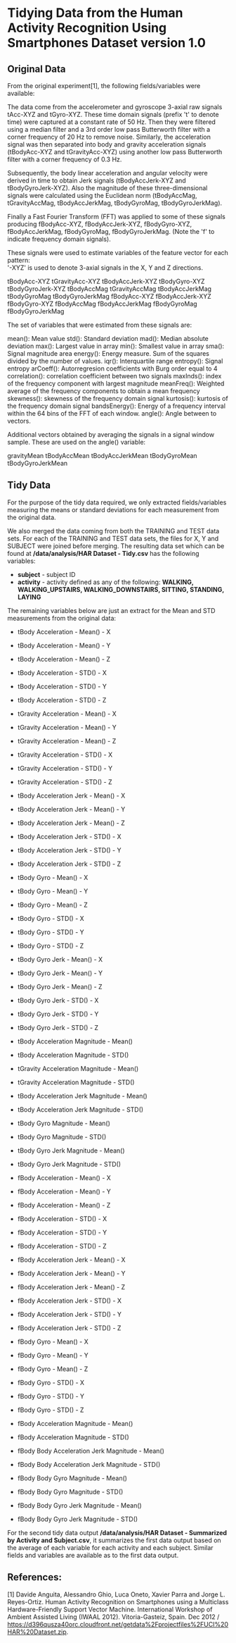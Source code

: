 # Tidying Data from the Human Activity Recognition Using Smartphones Dataset version 1.0

## Original Data
From the original experiment[1], the following fields/variables were available:

The data come from the accelerometer and gyroscope 3-axial raw signals tAcc-XYZ and tGyro-XYZ. These time domain signals (prefix 't' to denote time) were captured at a constant rate of 50 Hz. Then they were filtered using a median filter and a 3rd order low pass Butterworth filter with a corner frequency of 20 Hz to remove noise. Similarly, the acceleration signal was then separated into body and gravity acceleration signals (tBodyAcc-XYZ and tGravityAcc-XYZ) using another low pass Butterworth filter with a corner frequency of 0.3 Hz. 

Subsequently, the body linear acceleration and angular velocity were derived in time to obtain Jerk signals (tBodyAccJerk-XYZ and tBodyGyroJerk-XYZ). Also the magnitude of these three-dimensional signals were calculated using the Euclidean norm (tBodyAccMag, tGravityAccMag, tBodyAccJerkMag, tBodyGyroMag, tBodyGyroJerkMag). 

Finally a Fast Fourier Transform (FFT) was applied to some of these signals producing fBodyAcc-XYZ, fBodyAccJerk-XYZ, fBodyGyro-XYZ, fBodyAccJerkMag, fBodyGyroMag, fBodyGyroJerkMag. (Note the 'f' to indicate frequency domain signals). 

These signals were used to estimate variables of the feature vector for each pattern:  
'-XYZ' is used to denote 3-axial signals in the X, Y and Z directions.

tBodyAcc-XYZ
tGravityAcc-XYZ
tBodyAccJerk-XYZ
tBodyGyro-XYZ
tBodyGyroJerk-XYZ
tBodyAccMag
tGravityAccMag
tBodyAccJerkMag
tBodyGyroMag
tBodyGyroJerkMag
fBodyAcc-XYZ
fBodyAccJerk-XYZ
fBodyGyro-XYZ
fBodyAccMag
fBodyAccJerkMag
fBodyGyroMag
fBodyGyroJerkMag

The set of variables that were estimated from these signals are: 

mean(): Mean value
std(): Standard deviation
mad(): Median absolute deviation 
max(): Largest value in array
min(): Smallest value in array
sma(): Signal magnitude area
energy(): Energy measure. Sum of the squares divided by the number of values. 
iqr(): Interquartile range 
entropy(): Signal entropy
arCoeff(): Autorregresion coefficients with Burg order equal to 4
correlation(): correlation coefficient between two signals
maxInds(): index of the frequency component with largest magnitude
meanFreq(): Weighted average of the frequency components to obtain a mean frequency
skewness(): skewness of the frequency domain signal 
kurtosis(): kurtosis of the frequency domain signal 
bandsEnergy(): Energy of a frequency interval within the 64 bins of the FFT of each window.
angle(): Angle between to vectors.

Additional vectors obtained by averaging the signals in a signal window sample. These are used on the angle() variable:

gravityMean
tBodyAccMean
tBodyAccJerkMean
tBodyGyroMean
tBodyGyroJerkMean

## Tidy Data
For the purpose of the tidy data required, we only extracted fields/variables measuring the means or standard deviations for each measurement from the original data.

We also merged the data coming from both the TRAINING and TEST data sets.  For each of the TRAINING and TEST data sets, the files for X, Y and SUBJECT were joined before merging. The resulting data set which can be found at **/data/analysis/HAR Dataset - Tidy.csv** has the following variables:

- **subject** - subject ID
- **activity** - activity defined as any of the following: **WALKING, WALKING_UPSTAIRS, WALKING_DOWNSTAIRS, SITTING, STANDING, LAYING**

The remaining variables below are just an extract for the Mean and STD measurements from the original data:
- tBody Acceleration - Mean() - X

- tBody Acceleration - Mean() - Y
- tBody Acceleration - Mean() - Z
- tBody Acceleration - STD() - X
- tBody Acceleration - STD() - Y
- tBody Acceleration - STD() - Z
- tGravity Acceleration - Mean() - X
- tGravity Acceleration - Mean() - Y
- tGravity Acceleration - Mean() - Z
- tGravity Acceleration - STD() - X
- tGravity Acceleration - STD() - Y
- tGravity Acceleration - STD() - Z
- tBody Acceleration Jerk - Mean() - X
- tBody Acceleration Jerk - Mean() - Y
- tBody Acceleration Jerk - Mean() - Z
- tBody Acceleration Jerk - STD() - X
- tBody Acceleration Jerk - STD() - Y
- tBody Acceleration Jerk - STD() - Z
- tBody Gyro - Mean() - X
- tBody Gyro - Mean() - Y
- tBody Gyro - Mean() - Z
- tBody Gyro - STD() - X
- tBody Gyro - STD() - Y
- tBody Gyro - STD() - Z
- tBody Gyro Jerk - Mean() - X
- tBody Gyro Jerk - Mean() - Y
- tBody Gyro Jerk - Mean() - Z
- tBody Gyro Jerk - STD() - X
- tBody Gyro Jerk - STD() - Y
- tBody Gyro Jerk - STD() - Z
- tBody Acceleration Magnitude - Mean()
- tBody Acceleration Magnitude - STD()
- tGravity Acceleration Magnitude - Mean()
- tGravity Acceleration Magnitude - STD()
- tBody Acceleration Jerk Magnitude - Mean()
- tBody Acceleration Jerk Magnitude - STD()
- tBody Gyro Magnitude - Mean()
- tBody Gyro Magnitude - STD()
- tBody Gyro Jerk Magnitude - Mean()
- tBody Gyro Jerk Magnitude - STD()
- fBody Acceleration - Mean() - X
- fBody Acceleration - Mean() - Y
- fBody Acceleration - Mean() - Z
- fBody Acceleration - STD() - X
- fBody Acceleration - STD() - Y
- fBody Acceleration - STD() - Z
- fBody Acceleration Jerk - Mean() - X
- fBody Acceleration Jerk - Mean() - Y
- fBody Acceleration Jerk - Mean() - Z
- fBody Acceleration Jerk - STD() - X
- fBody Acceleration Jerk - STD() - Y
- fBody Acceleration Jerk - STD() - Z
- fBody Gyro - Mean() - X
- fBody Gyro - Mean() - Y
- fBody Gyro - Mean() - Z
- fBody Gyro - STD() - X
- fBody Gyro - STD() - Y
- fBody Gyro - STD() - Z
- fBody Acceleration Magnitude - Mean()
- fBody Acceleration Magnitude - STD()
- fBody Body Acceleration Jerk Magnitude - Mean()
- fBody Body Acceleration Jerk Magnitude - STD()
- fBody Body Gyro Magnitude - Mean()
- fBody Body Gyro Magnitude - STD()
- fBody Body Gyro Jerk Magnitude - Mean()
- fBody Body Gyro Jerk Magnitude - STD()

For the second tidy data output **/data/analysis/HAR Dataset - Summarized by Activity and Subject.csv**, it summarizes the first data output based on the average of each variable for each activity and each subject.  Similar fields and variables are available as to the first data output.



## References:
[1] Davide Anguita, Alessandro Ghio, Luca Oneto, Xavier Parra and Jorge L. Reyes-Ortiz. Human Activity Recognition on Smartphones using a Multiclass Hardware-Friendly Support Vector Machine. International Workshop of Ambient Assisted Living (IWAAL 2012). Vitoria-Gasteiz, Spain. Dec 2012 / https://d396qusza40orc.cloudfront.net/getdata%2Fprojectfiles%2FUCI%20HAR%20Dataset.zip.
